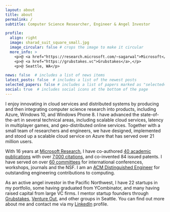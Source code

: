 ```yaml
---
layout: about
title: about
permalink: /
subtitle: Computer Science Researcher, Engineer & Angel Investor

profile:
  align: right
  image: sharad_suit_square_small.jpg
  image_circular: false # crops the image to make it circular
  more_info: >
    <p>@ <a href="https://research.microsoft.com/~sagarwal">Microsoft</a>,</p>
    <p>@ <a href="https://grubstakes.vc">Grubstakes</a>,</p>
    <p>@ Seattle, WA</p>

news: false  # includes a list of news items
latest_posts: false  # includes a list of the newest posts
selected_papers: false # includes a list of papers marked as "selected={true}"
social: true  # includes social icons at the bottom of the page
---
```


I enjoy innovating in cloud services and distributed systems by producing and
then integrating computer science research into products, including Azure,
Windows 10, and Windows Phone 8. I have advanced the state-of-the-art in several
technical areas, including scalable cloud services, latency in multiplayer
games, and geo-distributed online services. Together with a small team of
researchers and engineers, we have designed, implemented and stood up a scalable
cloud service on Azure that has served over 21 million users. 

With 16 years at [Microsoft Research](http://research.microsoft.com/), I have
co-authored [40 academic publications](https://sharadagarwal.net/publications/)
with over [7,000 citations](https://scholar.google.com/citations?user=csgUXLsAAAAJ&hl=en),
and co-invented 84 issued patents. I have served on over [60 committees](https://sharadagarwal.net/professional/)
for international conferences, workshops, journals and the NSF. I am an
[ACM Distinguished Engineer](https://www.acm.org/media-center/2017/november/distinguished-members-2017)
for outstanding engineering contributions to computing.

As an active angel investor in the Pacific Northwest, I have 22 startups in my
portfolio, some having graduated from YCombinator, and many having raised
capital from large VC firms. I mentor startup founders through
[Grubstakes](https://grubstakes.vc), [Venture Out](https://ventureoutstartups.com),
and other groups in Seattle. You can find out more about me and contact me via my
[LinkedIn](https://www.linkedin.com/in/sharadagarwal2/) profile.
